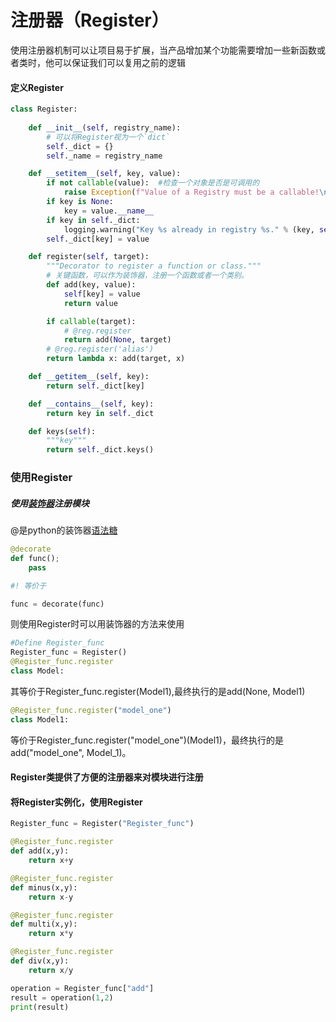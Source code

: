 # 注册器（Register）

使用注册器机制可以让项目易于扩展，当产品增加某个功能需要增加一些新函数或者类时，他可以保证我们可以复用之前的逻辑



#### 定义Register

```python
class Register:
	
    def __init__(self, registry_name): 
    	# 可以将Register视为一个`dict`
        self._dict = {}
        self._name = registry_name

    def __setitem__(self, key, value):
        if not callable(value):  #检查一个对象是否是可调用的
            raise Exception(f"Value of a Registry must be a callable!\nValue: {value}")
        if key is None:
            key = value.__name__
        if key in self._dict:
            logging.warning("Key %s already in registry %s." % (key, self._name))
        self._dict[key] = value

    def register(self, target):
        """Decorator to register a function or class."""
		# 关键函数，可以作为装饰器，注册一个函数或者一个类别。
        def add(key, value):
            self[key] = value
            return value

        if callable(target):
            # @reg.register
            return add(None, target)
        # @reg.register('alias')
        return lambda x: add(target, x)

    def __getitem__(self, key):
        return self._dict[key]

    def __contains__(self, key):
        return key in self._dict

    def keys(self):
        """key"""
        return self._dict.keys()

```





### 使用Register

##### 使用[装饰器]()注册模块

@是python的装饰器[语法糖]()

```python
@decorate
def func();
	pass

#! 等价于

func = decorate(func)
```

则使用Register时可以用装饰器的方法来使用

```python
#Define Register_func
Register_func = Register()
@Register_func.register
class Model:
```

其等价于Register_func.register(Model1),最终执行的是add(None, Model1)



```python
@Register_func.register("model_one")
class Model1:
```

等价于Register_func.register("model_one")(Model1)，最终执行的是add("model_one", Model_1)。



#### Register类提供了方便的注册器来对模块进行注册







#### 将Register实例化，使用Register

```python
Register_func = Register("Register_func")    

@Register_func.register
def add(x,y):
    return x+y

@Register_func.register
def minus(x,y):
    return x-y

@Register_func.register
def multi(x,y):
    return x*y

@Register_func.register
def div(x,y):
    return x/y

```

```python
operation = Register_func["add"]
result = operation(1,2)
print(result)

```

